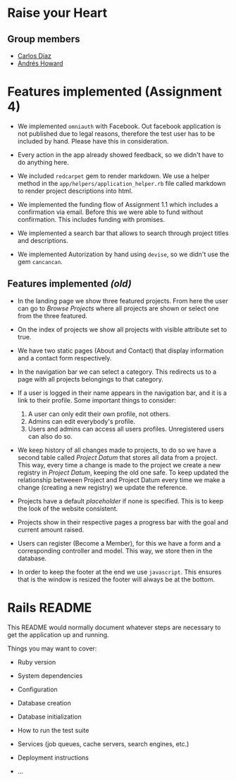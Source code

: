 # Raise your Heart

## Group members
- [Carlos Díaz](mailto:cdiaz1@miuandes.cl)
- [Andrés Howard](mailto:aihoward@miuandes.cl)

# Features implemented (Assignment 4)

- We implemented `omniauth` with Facebook. Out facebook application is not published due 
to legal reasons, therefore the test user has to be included by hand. Please have
this in consideration.

- Every action in the app already showed feedback, so we didn't have to do anything here.

- We included `redcarpet` gem to render markdown. We use a helper method in the 
`app/helpers/application_helper.rb` file called markdown to render project descriptions
into html.

-  We implemented the funding flow of Assignment 1.1 which includes a confirmation
via email. Before this we were able to fund without confirmation. This includes
funding with promises.

- We implemented a search bar that allows to search through project titles and descriptions.

- We implemented Autorization by hand using `devise`, so we didn't use the gem
`cancancan`.

## Features implemented _(old)_

- In the landing page we show three featured projects. From here 
the user can go to _Browse Projects_ where all projects are shown or
select one from the three featured.
- On the index of projects we show all projects with visible attribute
set to true.
- We have two static pages (About and Contact) that display information
and a contact form respectively.
- In the navigation bar we can select a category. This redirects us
to a page with all projects belongings to that category.
- If a user is logged in their name appears in the navigation bar, and 
it is a link to their profile. Some important things to consider:
   
   1. A user can only edit their own profile, not others.
   2. Admins can edit everybody's profile.
   3. Users and admins can access all users profiles. Unregistered users 
   can also do so.
   
- We keep history of all changes made to projects, to do so we have a second
table called _Project Datum_ that stores all data from a project. This way, 
every time a change is made to the project we create a new registry in 
_Project Datum_, keeping the old one safe. To keep updated the relationship
betweeen Project and Project Datum every time we make a change (creating a new
registry) we update the reference.
- Projects have a default _placeholder_ if none is specified. This is to keep
the look of the website consistent.
- Projects show in their respective pages a progress bar with the goal and current 
amount raised. 
- Users can register (Become a Member), for this we have a form and a corresponding
controller and model. This way, we store then in the database.
- In order to keep the footer at the end we use `javascript`. This ensures that is 
the window is resized the footer will always be at the bottom. 


# Rails README

This README would normally document whatever steps are necessary to get the
application up and running.

Things you may want to cover:

* Ruby version

* System dependencies

* Configuration

* Database creation

* Database initialization

* How to run the test suite

* Services (job queues, cache servers, search engines, etc.)

* Deployment instructions

* ...
